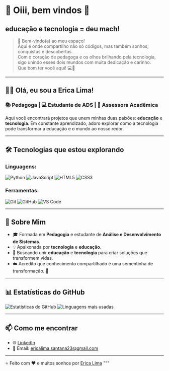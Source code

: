
# 🚀 Oiii, bem vindos 👋

##   educação e tecnologia = deu mach!

> 🌸 Bem-vindo(a) ao meu espaço!  
> Aqui é onde compartilho não só códigos, mas também sonhos, conquistas e descobertas.  
> Com o coração de pedagoga e os olhos brilhando pela tecnologia, sigo unindo esses dois mundos com muita dedicação e carinho.  
> Que bom ter você aqui! 💻🌼

---

## 👩‍💻 Olá, eu sou a Erica Lima!

### 📚 Pedagoga | 💻 Estudante de ADS | 🌟 Assessora Acadêmica

Aqui você encontrará projetos que unem minhas duas paixões: **educação** e **tecnologia**. 
Em constante aprendizado, adoro explorar como a tecnologia pode transformar a educação e o mundo ao nosso redor.

---

## 🛠️ Tecnologias que estou explorando

### Linguagens:
![Python](https://img.shields.io/badge/-Python-3776AB?style=flat-square&logo=python&logoColor=white)
![JavaScript](https://img.shields.io/badge/-JavaScript-F7DF1E?style=flat-square&logo=javascript&logoColor=black)
![HTML5](https://img.shields.io/badge/-HTML5-E34F26?style=flat-square&logo=html5&logoColor=white)
![CSS3](https://img.shields.io/badge/-CSS3-1572B6?style=flat-square&logo=css3&logoColor=white)

### Ferramentas:
![Git](https://img.shields.io/badge/-Git-F05032?style=flat-square&logo=git&logoColor=white)
![GitHub](https://img.shields.io/badge/-GitHub-181717?style=flat-square&logo=github&logoColor=white)
![VS Code](https://img.shields.io/badge/-VS%20Code-007ACC?style=flat-square&logo=visual-studio-code&logoColor=white)

---

## 🌱 Sobre Mim

- 🎓 Formada em **Pedagogia** e estudante de **Análise e Desenvolvimento de Sistemas**.
- 💡 Apaixonada por **tecnologia** e **educação**.
- 🚀 Buscando unir **educação** e **tecnologia** para criar soluções que transformem vidas.
- ☁️ Acredito que conhecimento compartilhado é uma sementinha de transformação. 🌱

---

## 📊 Estatísticas do GitHub

![Estatísticas do GitHub](https://github-readme-stats.vercel.app/api?username=Ericatech&show_icons=true&theme=radical)
![Linguagens mais usadas](https://github-readme-stats.vercel.app/api/top-langs/?username=Ericatech&layout=compact&theme=radical)


---

## 📫 Como me encontrar

- 🌐 [LinkedIn](https://www.linkedin.com/in/érica-lima-santana/)
- 📧 Email: ericalima.santana23@gmail.com

---

⭐️ Feito com ❤️ e muitos sonhos por [Erica Lima](https://github.com/Ericatech)
"""



